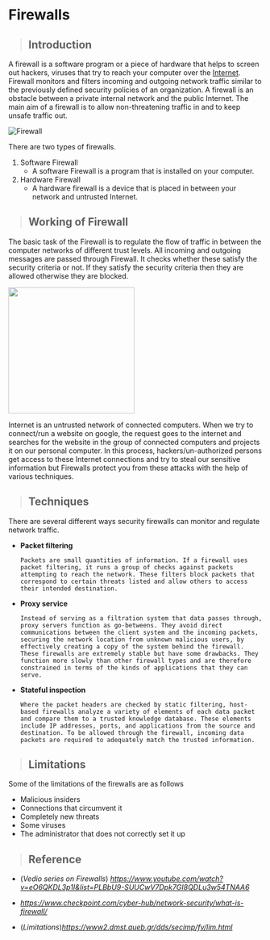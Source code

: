 # Firewalls

>## Introduction

A firewall is a software program or a piece of hardware that helps to screen out hackers, viruses that try to reach your computer over the [Internet](https://en.wikipedia.org/wiki/Internet). Firewall monitors and filters incoming and outgoing network traffic similar to the previously defined security policies of an organization. A firewall is an obstacle between a private internal network and the public Internet. The main aim of a firewall is to allow non-threatening traffic in and to keep unsafe traffic out.

![](https://cdn.hswstatic.com/gif/firewall.gif "Firewall")

There are two types of firewalls.
1) Software Firewall
    * A software Firewall is a program that is installed on your computer.
1) Hardware Firewall
    * A hardware firewall is a device that is placed in between your network and untrusted Internet.

>## Working of Firewall

The basic task of the Firewall is to regulate the flow of traffic in between the computer networks of different trust levels. All incoming and outgoing messages are passed through Firewall. It checks whether these satisfy the security criteria or not. If they satisfy the security criteria then they are allowed otherwise they are blocked.

   <img src="https://learn.g2.com/hs-fs/hubfs/firewall3.gif?width=600&name=firewall3.gif" width=auto height="250">

Internet is an untrusted network of connected computers. When we try to connect/run a website on google, the request goes to the internet and searches for the website in the group of connected computers and projects it on our personal computer. In this process, hackers/un-authorized persons get access to these Internet connections and try to steal our sensitive information but Firewalls protect you from these attacks with the help of various techniques.

>## Techniques 

There are several different ways security firewalls can monitor and regulate network traffic.
* **Packet filtering** 

      Packets are small quantities of information. If a firewall uses packet filtering, it runs a group of checks against packets attempting to reach the network. These filters block packets that correspond to certain threats listed and allow others to access their intended destination. 


* **Proxy service**

      Instead of serving as a filtration system that data passes through, proxy servers function as go-betweens. They avoid direct communications between the client system and the incoming packets, securing the network location from unknown malicious users, by effectively creating a copy of the system behind the firewall. These firewalls are extremely stable but have some drawbacks. They function more slowly than other firewall types and are therefore constrained in terms of the kinds of applications that they can serve.


* **Stateful inspection**

      Where the packet headers are checked by static filtering, host-based firewalls analyze a variety of elements of each data packet and compare them to a trusted knowledge database. These elements include IP addresses, ports, and applications from the source and destination. To be allowed through the firewall, incoming data packets are required to adequately match the trusted information.  
  
> ## Limitations

Some of the limitations of the firewalls are as follows

* Malicious insiders
* Connections that circumvent it
* Completely new threats
* Some viruses
* The administrator that does not correctly set it up

>## Reference

*  (*Vedio series on Firewalls*)
 *https://www.youtube.com/watch?v=eO6QKDL3p1I&list=PLBbU9-SUUCwV7Dpk7GI8QDLu3w54TNAA6*
* *https://www.checkpoint.com/cyber-hub/network-security/what-is-firewall/*


* (*Limitations*)*https://www2.dmst.aueb.gr/dds/secimp/fv/lim.html*

